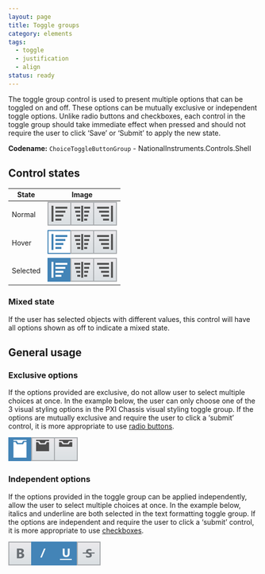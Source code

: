 ```yaml
---
layout: page
title: Toggle groups
category: elements
tags:
  - toggle
  - justification
  - align
status: ready
---
```


The toggle group control is used to present multiple options that can be toggled on and off. These options can be mutually exclusive or independent toggle options.
Unlike radio buttons and checkboxes, each control in the toggle group should take immediate effect when pressed and should not require the user to click ‘Save’ or ‘Submit’ to apply the new state.

**Codename:** `ChoiceToggleButtonGroup` - NationalInstruments.Controls.Shell

## Control states

| State                 | Image         |
| --------------------- |:-------------:|
| Normal                | ![Alt text](../../images/elements/toggle-groups/toggle-groups-exclusive-none.svg) |
| Hover                | ![Alt text](../../images/elements/toggle-groups/toggle-groups-hover-state.svg) |
| Selected              | ![Alt text](../../images/elements/toggle-groups/toggle-groups-exclusive-selected.svg)   |

### Mixed state
If the user has selected objects with different values, this control will have all options shown as off to indicate a mixed state.

## General usage 
### Exclusive options
If the options provided are exclusive, do not allow user to select multiple choices at once. In the example below, the user can only choose one of the 3 visual styling
options in the PXI Chassis visual styling toggle group. If the options are mutually exclusive and require the user to click a ‘submit’ control, it is more appropriate to
use [radio buttons](../radio-buttons/).


![Alt text](../../images/elements/toggle-groups/toggle-groups-exclusive-visual-styling.svg)

### Independent options
If the options provided in the toggle group can be applied independently, allow the user to select multiple choices at once. In the example below, italics and
underline are both selected in the text formatting toggle group. If the options are independent and require the user to click a ‘submit’ control, it is more
appropriate to use [checkboxes](../checkboxes/).

![Alt text](../../images/elements/toggle-groups/toggle-groups-independent-selected.svg)

